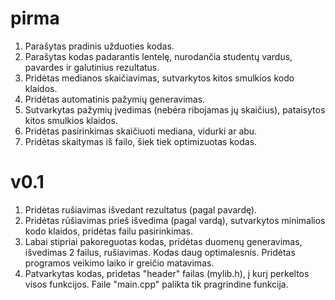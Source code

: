 
# pirma


  1. Parašytas pradinis užduoties kodas.
  2. Parašytas kodas padarantis lentelę, nurodančia studentų vardus, pavardes ir galutinius rezultatus.
  3. Pridėtas medianos skaičiavimas, sutvarkytos kitos smulkios kodo klaidos.
  4. Pridėtas automatinis pažymių generavimas.
  5. Sutvarkytas pažymių įvedimas (nebėra ribojamas jų skaičius), pataisytos kitos smulkios klaidos.
  6. Pridėtas pasirinkimas skaičiuoti mediana, vidurki ar abu.
  7. Pridėtas skaitymas iš failo, šiek tiek optimizuotas kodas.
# v0.1
  1. Pridėtas rušiavimas išvedant rezultatus (pagal pavardę).
  2. Pridėtas rūšiavimas prieš išvedima (pagal vardą), sutvarkytos minimalios kodo klaidos, pridėtas failu pasirinkimas.
  3. Labai stipriai pakoreguotas kodas, pridėtas duomenų generavimas, išvedimas 2 failus, rušiavimas. Kodas daug optimalesnis. Pridėtas programos veikimo laiko ir greičio matavimas.
  4. Patvarkytas kodas, pridetas "header" failas (mylib.h), į kurį perkeltos visos funkcijos. Faile "main.cpp" palikta tik pragrindine funkcija.
     
